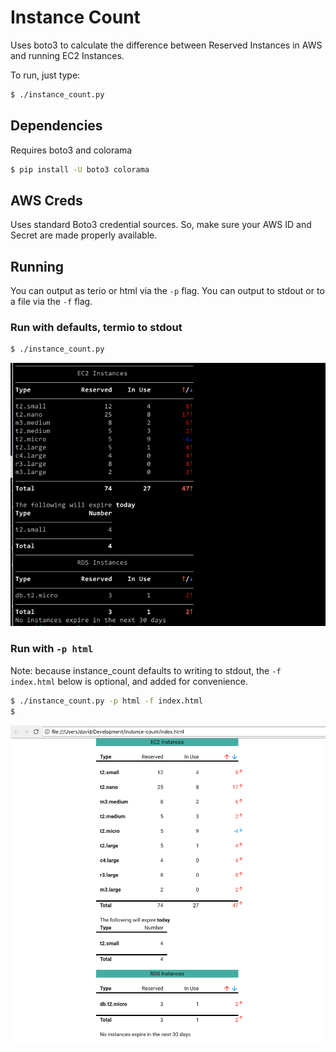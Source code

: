 # Instance Count
Uses boto3 to calculate the difference between Reserved Instances in AWS and
running EC2 Instances.

To run, just type:
```bash
$ ./instance_count.py
```

## Dependencies
Requires boto3 and colorama

```bash
$ pip install -U boto3 colorama
```
## AWS Creds
Uses standard Boto3 credential sources.  So, make sure your AWS ID and Secret
are made properly available.

## Running
You can output as terio or html via the `-p` flag.
You can output to stdout or to a file via the `-f` flag.

### Run with defaults, termio to stdout
```bash
$ ./instance_count.py
```
![sample termio output](doc/images/termio_sample.png)

### Run with `-p html`
Note: because instance_count defaults to writing to stdout, the `-f index.html`
below is optional, and added for convenience.

```bash
$ ./instance_count.py -p html -f index.html
$
```

![sample html output](doc/images/html_sample.png)